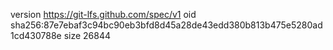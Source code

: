 version https://git-lfs.github.com/spec/v1
oid sha256:87e7ebaf3c94bc90eb3bfd8d45a28de43edd380b813b475e5280ad1cd430788e
size 26844
